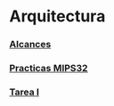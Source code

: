 # Arquitectura
### [Alcances](alcances.md)
### [Practicas MIPS32](/practica)
### [Tarea I](setup.md)
